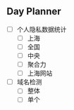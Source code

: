 ## Day Planner
- [ ] 个人隐私数据统计
	- [ ] 上海
	- [ ] 全国
	- [ ] 中央
	- [ ] 聚合力
	- [ ] 上海网站
- [ ] 域名检测
	- [ ] 整体
	- [ ] 单个
